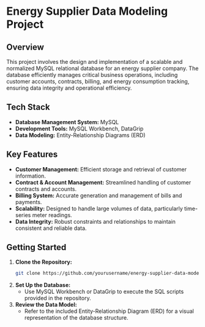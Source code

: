 # Energy Supplier Data Modeling Project

## Overview
This project involves the design and implementation of a scalable and normalized MySQL relational database for an energy supplier company. The database efficiently manages critical business operations, including customer accounts, contracts, billing, and energy consumption tracking, ensuring data integrity and operational efficiency.

## Tech Stack
- **Database Management System:** MySQL
- **Development Tools:** MySQL Workbench, DataGrip
- **Data Modeling:** Entity-Relationship Diagrams (ERD)

## Key Features
- **Customer Management:** Efficient storage and retrieval of customer information.
- **Contract & Account Management:** Streamlined handling of customer contracts and accounts.
- **Billing System:** Accurate generation and management of bills and payments.
- **Scalability:** Designed to handle large volumes of data, particularly time-series meter readings.
- **Data Integrity:** Robust constraints and relationships to maintain consistent and reliable data.

## Getting Started
1. **Clone the Repository:**
    ```bash
    git clone https://github.com/yourusername/energy-supplier-data-model.git
    ```
2. **Set Up the Database:**
    - Use MySQL Workbench or DataGrip to execute the SQL scripts provided in the repository.
3. **Review the Data Model:**
    - Refer to the included Entity-Relationship Diagram (ERD) for a visual representation of the database structure.


